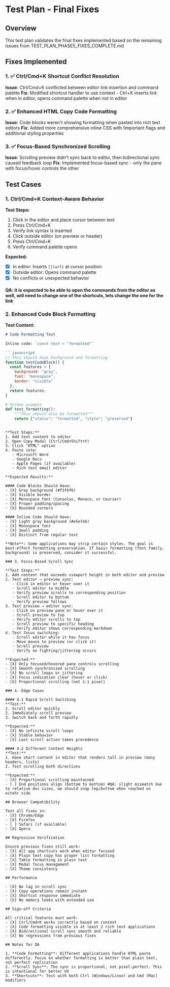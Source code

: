 # Test Plan - Final Fixes

## Overview
This test plan validates the final fixes implemented based on the remaining issues from TEST_PLAN_PHASE5_FIXES_COMPLETE.md

## Fixes Implemented

### 1. ✅ Ctrl/Cmd+K Shortcut Conflict Resolution
**Issue**: Ctrl/Cmd+K conflicted between editor link insertion and command palette
**Fix**: Modified shortcut handler to use context - Ctrl+K inserts link when in editor, opens command palette when not in editor

### 2. ✅ Enhanced HTML Copy Code Formatting
**Issue**: Code blocks weren't showing formatting when pasted into rich text editors
**Fix**: Added more comprehensive inline CSS with !important flags and additional styling properties

### 3. ✅ Focus-Based Synchronized Scrolling
**Issue**: Scrolling preview didn't sync back to editor, then bidirectional sync caused feedback loop
**Fix**: Implemented focus-based sync - only the pane with focus/hover controls the other

## Test Cases

### 1. Ctrl/Cmd+K Context-Aware Behavior

**Test Steps:**
1. Click in the editor and place cursor between text
2. Press Ctrl/Cmd+K
3. Verify link syntax is inserted
4. Click outside editor (on preview or header)
5. Press Ctrl/Cmd+K
6. Verify command palette opens

**Expected:**
- [X] In editor: Inserts `[](url)` at cursor position
- [X] Outside editor: Opens command palette
- [X] No conflicts or unexpected behavior

#### QA: it is expected to be able to open the commands from the editor as well, will need to change one of the shortcuts, lets change the one for the link
### 2. Enhanced Code Block Formatting

**Test Content:**
```markdown
# Code Formatting Test

Inline code: `const test = "formatted"`

```javascript
// This should have background and formatting
function testCodeBlock() {
  const features = {
    background: "gray",
    font: "monospace",
    border: "visible"
  };
  return features;
}
```

```python
# Python example
def test_formatting():
    """This should also be formatted"""
    return {"status": "formatted", "style": "preserved"}
```
```

**Test Steps:**
1. Add test content to editor
2. Open Copy Modal (Ctrl/Cmd+Shift+Y)
3. Click "HTML" option
4. Paste into:
   - Microsoft Word
   - Google Docs
   - Apple Pages (if available)
   - Rich text email editor

**Expected Results:**

#### Code Blocks Should Have:
- [X] Gray background (#f3f4f6)
- [X] Visible border
- [X] Monospace font (Consolas, Monaco, or Courier)
- [X] Proper padding/spacing
- [X] Rounded corners

#### Inline Code Should Have:
- [X] Light gray background (#e5e7eb)
- [X] Monospace font
- [X] Small padding
- [X] Distinct from regular text

**Note**: Some applications may strip certain styles. The goal is best-effort formatting preservation. If basic formatting (font family, background) is preserved, consider it successful.

### 3. Focus-Based Scroll Sync

**Test Steps:**
1. Add content that exceeds viewport height in both editor and preview
2. Test editor → preview sync:
   - Click in editor or hover over it
   - Scroll editor to middle
   - Verify preview scrolls to corresponding position
   - Scroll editor to bottom
   - Verify preview follows
3. Test preview → editor sync:
   - Click on preview pane or hover over it
   - Scroll preview to top
   - Verify editor scrolls to top
   - Scroll preview to specific heading
   - Verify editor shows corresponding markdown
4. Test focus switching:
   - Scroll editor while it has focus
   - Move mouse to preview (or click it)
   - Scroll preview
   - Verify no fighting/jittering occurs

**Expected:**
- [X] Only focused/hovered pane controls scrolling
- [X] Smooth synchronized scrolling
- [X] No scroll loops or jittering
- [X] Focus indication clear (hover or click)
- [X] Proportional scrolling (not 1:1 pixel)

### 4. Edge Cases

#### 4.1 Rapid Scroll Switching
**Test:**
1. Scroll editor quickly
2. Immediately scroll preview
3. Switch back and forth rapidly

**Expected:**
- [X] No infinite scroll loops
- [X] Stable behavior
- [X] Last scroll action takes precedence

#### 4.2 Different Content Heights
**Test:**
1. Have short content in editor that renders tall in preview (many headers, lists)
2. Test scrolling both directions

**Expected:**
- [X] Proportional scrolling maintained
- [ ] End positions align (bottom to bottom) #QA: slight mismatch due to relative doc sizes, we should snap top/bottom when reached on eitehr side

## Browser Compatibility

Test all fixes in:
- [X] Chrome/Edge
- [X] Firefox
- [ ] Safari (if available)
- [X] Opera

## Regression Verification

Ensure previous fixes still work:
- [X] All app shortcuts work when editor focused
- [X] Plain text copy has proper list formatting
- [X] Table formatting in plain text
- [X] Modal focus management
- [X] Theme consistency

## Performance

- [X] No lag in scroll sync
- [X] Copy operations remain instant
- [X] Shortcut response immediate
- [X] No memory leaks with extended use

## Sign-off Criteria

All critical features must work:
- [X] Ctrl/Cmd+K works correctly based on context
- [X] Code formatting visible in at least 2 rich text applications
- [X] Bidirectional scroll sync smooth and reliable
- [X] No regressions from previous fixes

## Notes for QA

1. **Code Formatting**: Different applications handle HTML paste differently. Focus on whether formatting is better than plain text, not perfect replication
2. **Scroll Sync**: The sync is proportional, not pixel-perfect. This is intentional for better UX
3. **Shortcuts**: Test with both Ctrl (Windows/Linux) and Cmd (Mac) modifiers
